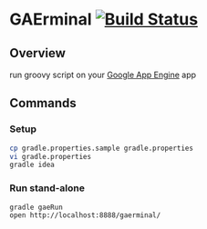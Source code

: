 # GAErminal [![Build Status](https://travis-ci.org/sue445/gaerminal.png)](https://travis-ci.org/sue445/gaerminal)
## Overview
run groovy script on your [Google App Engine](https://developers.google.com/appengine/) app

## Commands
### Setup
```sh
cp gradle.properties.sample gradle.properties
vi gradle.properties
gradle idea
```

### Run stand-alone
```sh
gradle gaeRun
open http://localhost:8888/gaerminal/
```
